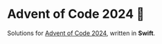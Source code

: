 # Advent of Code 2024 🎄

Solutions for [Advent of Code 2024](https://adventofcode.com/2024), written in **Swift**.
